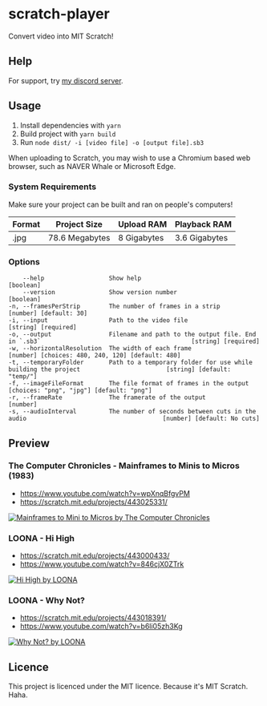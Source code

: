 # scratch-player
Convert video into MIT Scratch!

## Help
For support, try [my discord server](https://discordapp.com/invite/wHgdmf4).

## Usage
1. Install dependencies with `yarn`
2. Build project with `yarn build`
3. Run `node dist/ -i [video file] -o [output file].sb3`

When uploading to Scratch, you may wish to use a Chromium based web browser, such as NAVER Whale or Microsoft Edge.

### System Requirements
Make sure your project can be built and ran on people's computers!

Format | Project Size    | Upload RAM         | Playback RAM
------ | --------------- | ------------------ | ------------------
.jpg   | 78.6 Megabytes  | 8 Gigabytes        | 3.6 Gigabytes

### Options

```
    --help                  Show help                                                                                              [boolean]
    --version               Show version number                                                                                    [boolean]
-n, --framesPerStrip        The number of frames in a strip                                                           [number] [default: 30]
-i, --input                 Path to the video file                                                                       [string] [required]
-o, --output                Filename and path to the output file. End in `.sb3`                                          [string] [required]
-w, --horizontalResolution  The width of each frame                                         [number] [choices: 480, 240, 120] [default: 480]
-t, --temporaryFolder       Path to a temporary folder for use while building the project                        [string] [default: "temp/"]
-f, --imageFileFormat       The file format of frames in the output                                 [choices: "png", "jpg"] [default: "png"]
-r, --frameRate             The framerate of the output                                                                             [number]
-s, --audioInterval         The number of seconds between cuts in the audio                                      [number] [default: No cuts]
```

## Preview
### The Computer Chronicles - Mainframes to Minis to Micros (1983)
- https://www.youtube.com/watch?v=wpXnqBfgvPM
- https://scratch.mit.edu/projects/443025331/

[![Mainframes to Mini to Micros by The Computer Chronicles](.github/QoNCoHieuU.gif)](https://scratch.mit.edu/projects/443025331/)

### LOONA - Hi High
- https://scratch.mit.edu/projects/443000433/  
- https://www.youtube.com/watch?v=846cjX0ZTrk

[![Hi High by LOONA](.github/kyOWaRye4g.gif)](https://scratch.mit.edu/projects/443000433/)

### LOONA - Why Not?
- https://scratch.mit.edu/projects/443018391/
- https://www.youtube.com/watch?v=b6li05zh3Kg

[![Why Not? by LOONA](.github/6ogFn8GBAR.gif)](https://scratch.mit.edu/projects/443018391/)

## Licence
This project is licenced under the MIT licence. Because it's MIT Scratch. Haha.
